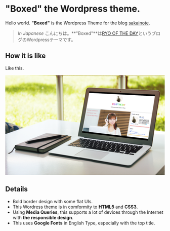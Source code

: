 # "Boxed" the Wordpress theme.

Hello world. **"Boxed"** is the Wordpress Theme for the blog [sakainote](http://sakairyo.tokyo).

> *In Japanese*
> こんにちは。**"Boxed"**は[RYO OF THE DAY](http://sakairyo.tokyo)というブログのWordpressテーマです。

## How it is like

Like this.

![sakainote](https://github.com/ryoxsakai/wordpress-septemble/blob/master/sakairyotokyo.png?raw=true)

## Details

- Bold border design with some flat UIs.
- This Wordress theme is in comformity to **HTML5** and **CSS3**.
- Using **Media Queries**, this supports a lot of devices through the Internet with **the responsible design**.
- This uses **Google Fonts** in English Type, especially with the top title.
